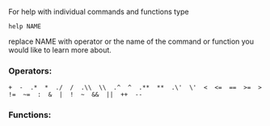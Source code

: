 For help with individual commands and functions type

`help NAME`

replace NAME with operator or the name of the command or function you would
like to learn more about.

### Operators:

`+  -  .*  *  ./  /  .\\  \\  .^  ^  .**  **  .\'  \'  <  <=  ==  >=  >  !=  ~=  :  &  |  !  ~  &&  ||  ++  --`

### Functions:
